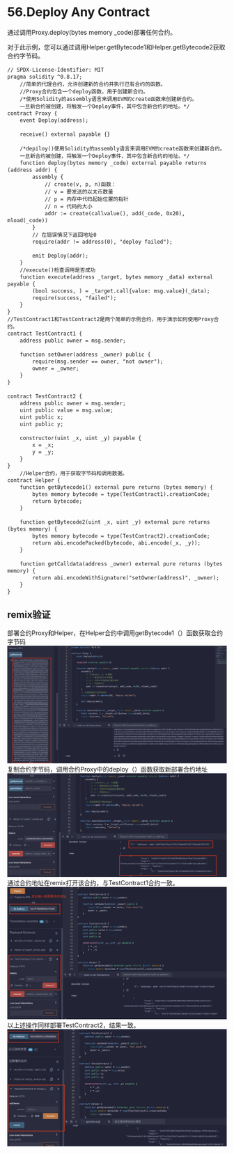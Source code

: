 # 56.Deploy Any Contract
通过调用Proxy.deploy(bytes memory _code)部署任何合约。

对于此示例，您可以通过调用Helper.getBytecode1和Helper.getBytecode2获取合约字节码。
```solidity
// SPDX-License-Identifier: MIT
pragma solidity ^0.8.17;
    //简单的代理合约，允许创建新的合约并执行已有合约的函数。
    //Proxy合约包含一个deploy函数，用于创建新合约。
    /*使用Solidity的assembly语言来调用EVM的create函数来创建新合约。
    一旦新合约被创建，将触发一个Deploy事件，其中包含新合约的地址。*/
contract Proxy {
    event Deploy(address);

    receive() external payable {}

    /*depiloy()使用Solidity的assembly语言来调用EVM的create函数来创建新合约。
    一旦新合约被创建，将触发一个Deploy事件，其中包含新合约的地址。*/
    function deploy(bytes memory _code) external payable returns (address addr) {
        assembly {
            // create(v, p, n)函数：
            // v = 要发送的以太币数量
            // p = 内存中代码起始位置的指针
            // n = 代码的大小
            addr := create(callvalue(), add(_code, 0x20), mload(_code))
        }
        // 在错误情况下返回地址0
        require(addr != address(0), "deploy failed");

        emit Deploy(addr);
    }
    //execute()检查调用是否成功
    function execute(address _target, bytes memory _data) external payable {
        (bool success, ) = _target.call{value: msg.value}(_data);
        require(success, "failed");
    }
}
//TestContract1和TestContract2是两个简单的示例合约，用于演示如何使用Proxy合约。
contract TestContract1 {
    address public owner = msg.sender;

    function setOwner(address _owner) public {
        require(msg.sender == owner, "not owner");
        owner = _owner;
    }
}

contract TestContract2 {
    address public owner = msg.sender;
    uint public value = msg.value;
    uint public x;
    uint public y;

    constructor(uint _x, uint _y) payable {
        x = _x;
        y = _y;
    }
}
    //Helper合约，用于获取字节码和调用数据。
contract Helper {
    function getBytecode1() external pure returns (bytes memory) {
        bytes memory bytecode = type(TestContract1).creationCode;
        return bytecode;
    }

    function getBytecode2(uint _x, uint _y) external pure returns (bytes memory) {
        bytes memory bytecode = type(TestContract2).creationCode;
        return abi.encodePacked(bytecode, abi.encode(_x, _y));
    }

    function getCalldata(address _owner) external pure returns (bytes memory) {
        return abi.encodeWithSignature("setOwner(address)", _owner);
    }
}
```
## remix验证
部署合约Proxy和Helper，在Helper合约中调用getBytecode1（）函数获取合约字节码
![56-1.png](./img/56-1.png)
复制合约字节码，调用合约Proxy中的deploy（）函数获取新部署合约地址
![56-2.png](./img/56-2.png)
通过合约地址在remix打开该合约，与TestContract1合约一致。
![56-3.png](./img/56-3.png)
以上述操作同样部署TestContract2，结果一致。
![56-4.png](./img/56-4.png)
